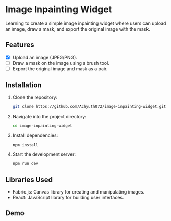 # Image Inpainting Widget

Learning to create a simple image inpainting widget where users can upload an image, draw a mask, and export the original image with the mask.

## Features

- [x] Upload an image (JPEG/PNG).
- [ ] Draw a mask on the image using a brush tool.
- [ ] Export the original image and mask as a pair.

## Installation

1. Clone the repository:

   ```bash
   git clone https://github.com/Achyuth072/image-inpainting-widget.git
   ```

2. Navigate into the project directory:

   ```bash
   cd image-inpainting-widget
   ```

3. Install dependencies:

   ```bash
   npm install
   ```

4. Start the development server:

   ```bash
   npm run dev
   ```

## Libraries Used

- Fabric.js: Canvas library for creating and manipulating images.
- React: JavaScript library for building user interfaces.

## Demo
